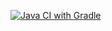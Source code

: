 [![Java CI with Gradle](https://github.com/valserdenisova/PostmanEcho/actions/workflows/gradle.yml/badge.svg)](https://github.com/valserdenisova/PostmanEcho/actions/workflows/gradle.yml)
